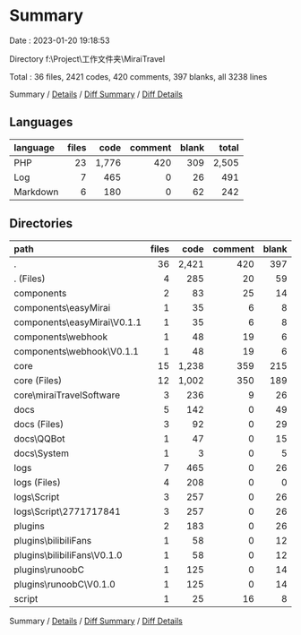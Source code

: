 # Summary

Date : 2023-01-20 19:18:53

Directory f:\\Project\\工作文件夹\\MiraiTravel

Total : 36 files,  2421 codes, 420 comments, 397 blanks, all 3238 lines

Summary / [Details](details.md) / [Diff Summary](diff.md) / [Diff Details](diff-details.md)

## Languages
| language | files | code | comment | blank | total |
| :--- | ---: | ---: | ---: | ---: | ---: |
| PHP | 23 | 1,776 | 420 | 309 | 2,505 |
| Log | 7 | 465 | 0 | 26 | 491 |
| Markdown | 6 | 180 | 0 | 62 | 242 |

## Directories
| path | files | code | comment | blank | total |
| :--- | ---: | ---: | ---: | ---: | ---: |
| . | 36 | 2,421 | 420 | 397 | 3,238 |
| . (Files) | 4 | 285 | 20 | 59 | 364 |
| components | 2 | 83 | 25 | 14 | 122 |
| components\\easyMirai | 1 | 35 | 6 | 8 | 49 |
| components\\easyMirai\\V0.1.1 | 1 | 35 | 6 | 8 | 49 |
| components\\webhook | 1 | 48 | 19 | 6 | 73 |
| components\\webhook\\V0.1.1 | 1 | 48 | 19 | 6 | 73 |
| core | 15 | 1,238 | 359 | 215 | 1,812 |
| core (Files) | 12 | 1,002 | 350 | 189 | 1,541 |
| core\\miraiTravelSoftware | 3 | 236 | 9 | 26 | 271 |
| docs | 5 | 142 | 0 | 49 | 191 |
| docs (Files) | 3 | 92 | 0 | 29 | 121 |
| docs\\QQBot | 1 | 47 | 0 | 15 | 62 |
| docs\\System | 1 | 3 | 0 | 5 | 8 |
| logs | 7 | 465 | 0 | 26 | 491 |
| logs (Files) | 4 | 208 | 0 | 0 | 208 |
| logs\\Script | 3 | 257 | 0 | 26 | 283 |
| logs\\Script\\2771717841 | 3 | 257 | 0 | 26 | 283 |
| plugins | 2 | 183 | 0 | 26 | 209 |
| plugins\\bilibiliFans | 1 | 58 | 0 | 12 | 70 |
| plugins\\bilibiliFans\\V0.1.0 | 1 | 58 | 0 | 12 | 70 |
| plugins\\runoobC | 1 | 125 | 0 | 14 | 139 |
| plugins\\runoobC\\V0.1.0 | 1 | 125 | 0 | 14 | 139 |
| script | 1 | 25 | 16 | 8 | 49 |

Summary / [Details](details.md) / [Diff Summary](diff.md) / [Diff Details](diff-details.md)